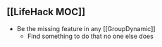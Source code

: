 ## [[LifeHack MOC]]
- Be the missing feature in any [[GroupDynamic]]
	- Find something to do that no one else does